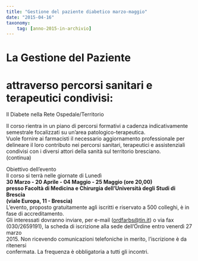 ```yaml
---
title: "Gestione del paziente diabetico marzo-maggio"
date: "2015-04-16"
taxonomy: 
    tag: [anno-2015-in-archivio]
---
```


# La Gestione del Paziente

# attraverso percorsi sanitari e terapeutici condivisi:

Il Diabete nella Rete Ospedale/Territorio

Il corso rientra in un piano di percorsi formativi a cadenza indicativamente  
semestrale focalizzati su un’area patologico-terapeutica.  
Vuole fornire ai farmacisti il necessario aggiornamento professionale per  
delineare il loro contributo nei percorsi sanitari, terapeutici e assistenziali  
condivisi con i diversi attori della sanità sul territorio bresciano.  
(continua)

Obiettivo dell’evento  
Il corso si terrà nelle giornate di Lunedì  
**30 Marzo - 20 Aprile - 04 Maggio - 25 Maggio (ore 20,00)  
presso Facoltà di Medicina e Chirurgia dell’Università degli Studi di Brescia  
(viale Europa, 11 - Brescia)**  
L’evento, proposto gratuitamente agli iscritti e riservato a 500 colleghi, è in fase di accreditamento.  
Gli interessati dovranno inviare, per e-mail (ordfarbs@tin.it) o via fax  
(030/2659191), la scheda di iscrizione alla sede dell’Ordine entro venerdì 27 marzo  
2015\. Non ricevendo comunicazioni telefoniche in merito, l’iscrizione è da ritenersi  
confermata. La frequenza è obbligatoria a tutti gli incontri.

